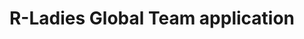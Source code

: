 ---
type: redirect
redirect: https://airtable.com/appgo0YoQ9oIc6Qa1/pagvJWAClzKUO7Tak/form
title: "R-Ladies Global Team application"
---